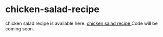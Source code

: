 # chicken-salad-recipe
chicken salad recipe is available here. <a href="https://metavideos.com/video/66739767/waldorf-chicken-salad">chicken salad recipe </a>
Code will be coming soon.


